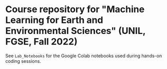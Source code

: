 # Course repository for "Machine Learning for Earth and Environmental Sciences" (UNIL, FGSE, Fall 2022)

See `Lab_Notebooks` for the Google Colab notebooks used during hands-on coding sessions.
